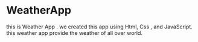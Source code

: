 # WeatherApp
this is Weather App . we created this app using Html, Css , and JavaScript. this weather app provide the weather of all over world.

